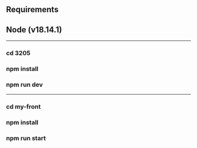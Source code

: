 ## Requirements
## Node (v18.14.1)
--------------
### cd 3205
### npm install
### npm run dev
--------------
### cd my-front
### npm install
### npm run start
